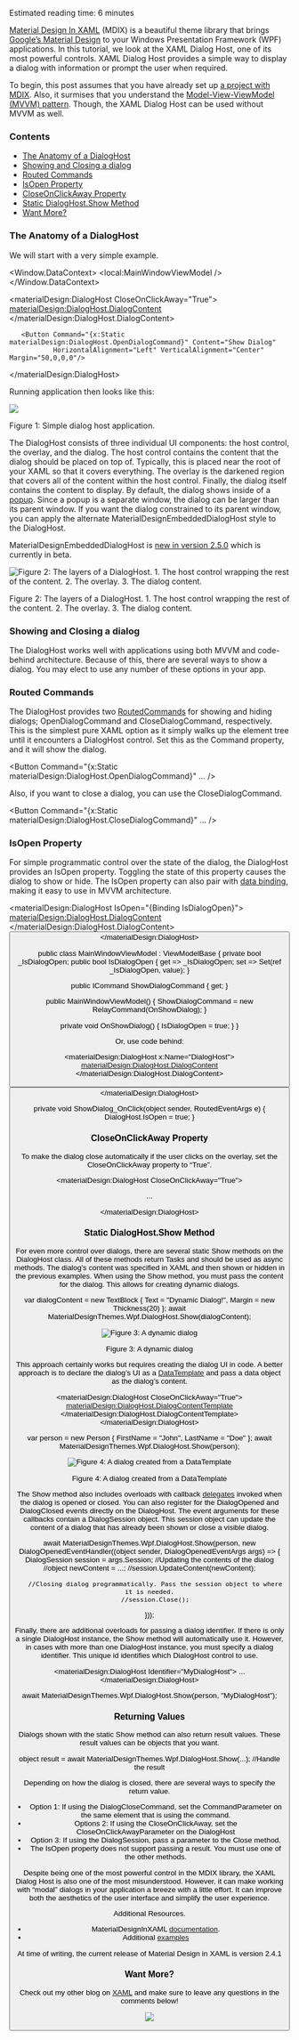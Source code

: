 
Estimated reading time: 6 minutes

[Material Design In XAML](https://materialdesigninxaml.net/) (MDIX) is a beautiful theme library that brings [Google’s Material Design](https://material.io/design/) to your Windows Presentation Framework (WPF) applications. In this tutorial, we look at the XAML Dialog Host, one of its most powerful controls. XAML Dialog Host provides a simple way to display a dialog with information or prompt the user when required.

To begin, this post assumes that you have already set up [a project with MDIX](https://intellitect.com/getting-started-material-design-in-xaml/). Also, it surmises that you understand the [Model-View-ViewModel (MVVM) pattern](https://intellitect.com/getting-started-model-view-viewmodel-mvvm-pattern-using-windows-presentation-framework-wpf/). Though, the XAML Dialog Host can be used without MVVM as well.

### Contents

- [The Anatomy of a DialogHost](#h-the-anatomy-of-a-dialoghost)
- [Showing and Closing a dialog](#h-showing-and-closing-a-dialog)
- [Routed Commands](#h-routed-commands)
- [IsOpen Property](#h-isopen-property)
- [CloseOnClickAway Property](#h-closeonclickaway-property)
- [Static DialogHost.Show Method](#h-static-dialoghost-show-method)
- [Want More?](#h-want-more)

### The Anatomy of a DialogHost

We will start with a very simple example.

<Window x:Class="DialogHost.SimpleBlog.MainWindow"
       xmlns="http://schemas.microsoft.com/winfx/2006/xaml/presentation"
       xmlns:x="http://schemas.microsoft.com/winfx/2006/xaml"
       xmlns:d="http://schemas.microsoft.com/expression/blend/2008"
       xmlns:mc="http://schemas.openxmlformats.org/markup-compatibility/2006"
       xmlns:materialDesign="http://materialdesigninxaml.net/winfx/xaml/themes"
       xmlns:local="clr-namespace:DialogHost.SimpleBlog"
       mc:Ignorable="d"
       Title="MainWindow" Height="450" Width="800">
   <Window.DataContext>
       <local:MainWindowViewModel />
   </Window.DataContext>

   <materialDesign:DialogHost CloseOnClickAway="True">
       <materialDesign:DialogHost.DialogContent>
           <Grid Margin="20">
               <TextBlock Text="My first Dialog" />
           </Grid>
       </materialDesign:DialogHost.DialogContent>

       <Button Command="{x:Static materialDesign:DialogHost.OpenDialogCommand}" Content="Show Dialog"
               HorizontalAlignment="Left" VerticalAlignment="Center" Margin="50,0,0,0"/>
   </materialDesign:DialogHost>
</Window>

Running application then looks like this:

![](https://raw.githubusercontent.com/worseTyler/MarkdownBlogs/main/2018/08/material-design-in-xaml-dialog-host/images/image3.png)

Figure 1: Simple dialog host application.

The DialogHost consists of three individual UI components: the host control, the overlay, and the dialog. The host control contains the content that the dialog should be placed on top of. Typically, this is placed near the root of your XAML so that it covers everything. The overlay is the darkened region that covers all of the content within the host control. Finally, the dialog itself contains the content to display. By default, the dialog shows inside of a [popup](https://docs.microsoft.com/en-us/dotnet/framework/wpf/controls/popup-overview). Since a popup is a separate window, the dialog can be larger than its parent window. If you want the dialog constrained to its parent window, you can apply the alternate MaterialDesignEmbeddedDialogHost style to the DialogHost.

MaterialDesignEmbeddedDialogHost is [new in version 2.5.0](https://github.com/MaterialDesignInXAML/MaterialDesignInXamlToolkit/pull/760) which is currently in beta.

![Figure 2: The layers of a DialogHost. 1. The host control wrapping the rest of the content. 2. The overlay. 3. The dialog content.](https://raw.githubusercontent.com/worseTyler/MarkdownBlogs/main/2018/08/material-design-in-xaml-dialog-host/images/image2.png)

Figure 2: The layers of a DialogHost. 1. The host control wrapping the rest of the content. 2. The overlay. 3. The dialog content.

### Showing and Closing a dialog

The DialogHost works well with applications using both MVVM and code-behind architecture. Because of this, there are several ways to show a dialog. You may elect to use any number of these options in your app.

### Routed Commands

The DialogHost provides two [RoutedCommands](https://docs.microsoft.com/en-us/dotnet/framework/wpf/advanced/commanding-overview#creating-custom-commands) for showing and hiding dialogs; OpenDialogCommand and CloseDialogCommand, respectively. This is the simplest pure XAML option as it simply walks up the element tree until it encounters a DialogHost control. Set this as the Command property, and it will show the dialog.

<Button Command="{x:Static materialDesign:DialogHost.OpenDialogCommand}" … />

Also, if you want to close a dialog, you can use the CloseDialogCommand.

<Button Command="{x:Static materialDesign:DialogHost.CloseDialogCommand}" … />

### IsOpen Property

For simple programmatic control over the state of the dialog, the DialogHost provides an IsOpen property. Toggling the state of this property causes the dialog to show or hide. The IsOpen property can also pair with [data binding](https://docs.microsoft.com/en-us/dotnet/framework/wpf/data/data-binding-wpf), making it easy to use in MVVM architecture.

<materialDesign:DialogHost IsOpen="{Binding IsDialogOpen}">
   <materialDesign:DialogHost.DialogContent>
       <TextBlock Text="A simple dialog" Margin="20"/>
   </materialDesign:DialogHost.DialogContent>
   <Button Command="{Binding ShowDialogCommand}" Content="Show Dialog"
                 HorizontalAlignment="Left" VerticalAlignment="Center" Margin="50,0,0,0"/>
</materialDesign:DialogHost>

public class MainWindowViewModel : ViewModelBase
{
   private bool \_IsDialogOpen;
   public bool IsDialogOpen
   {
       get => \_IsDialogOpen;
       set => Set(ref \_IsDialogOpen, value);
   }

   public ICommand ShowDialogCommand { get; }

   public MainWindowViewModel()
   {
       ShowDialogCommand = new RelayCommand(OnShowDialog);
   }

   private void OnShowDialog()
   {
       IsDialogOpen = true;
   }
}

Or, use code behind:

<materialDesign:DialogHost x:Name="DialogHost">
   <materialDesign:DialogHost.DialogContent>
       <TextBlock Text="A simple dialog" Margin="20"/>
   </materialDesign:DialogHost.DialogContent>
   <Button Click="ShowDialog\_OnClick" Content="Show Dialog"
       HorizontalAlignment="Left" VerticalAlignment="Center" Margin="50,0,0,0"/>
</materialDesign:DialogHost>

private void ShowDialog\_OnClick(object sender, RoutedEventArgs e)
{
   DialogHost.IsOpen = true;
}

### CloseOnClickAway Property

To make the dialog close automatically if the user clicks on the overlay, set the CloseOnClickAway property to “True”.

<materialDesign:DialogHost CloseOnClickAway="True">

   ...

</materialDesign:DialogHost>

### Static DialogHost.Show Method

For even more control over dialogs, there are several static Show methods on the DialogHost class. All of these methods return Tasks and should be used as async methods. The dialog’s content was specified in XAML and then shown or hidden in the previous examples. When using the Show method, you must pass the content for the dialog. This allows for creating dynamic dialogs.

var dialogContent = new TextBlock
{
   Text = "Dynamic Dialog!",
   Margin = new Thickness(20)
};
await MaterialDesignThemes.Wpf.DialogHost.Show(dialogContent);

![Figure 3: A dynamic dialog](https://raw.githubusercontent.com/worseTyler/MarkdownBlogs/main/2018/08/material-design-in-xaml-dialog-host/images/image5.png)

Figure 3: A dynamic dialog

This approach certainly works but requires creating the dialog UI in code. A better approach is to declare the dialog’s UI as a [DataTemplate](https://docs.microsoft.com/en-us/dotnet/framework/wpf/data/data-templating-overview) and pass a data object as the dialog’s content.

<materialDesign:DialogHost CloseOnClickAway="True">
   <materialDesign:DialogHost.DialogContentTemplate>
       <DataTemplate DataType="local:Person">
           <StackPanel Margin="20">
               <TextBlock Text="{Binding FirstName}" />
               <TextBlock Text="{Binding LastName}" />
           </StackPanel>
       </DataTemplate>
   </materialDesign:DialogHost.DialogContentTemplate>
</materialDesign:DialogHost>

var person = new Person
{
   FirstName = "John",
   LastName = "Doe"
};
await MaterialDesignThemes.Wpf.DialogHost.Show(person);

![Figure 4: A dialog created from a DataTemplate](https://raw.githubusercontent.com/worseTyler/MarkdownBlogs/main/2018/08/material-design-in-xaml-dialog-host/images/image1.png)

Figure 4: A dialog created from a DataTemplate

The Show method also includes overloads with callback [delegates](https://docs.microsoft.com/en-us/dotnet/csharp/programming-guide/delegates/) invoked when the dialog is opened or closed. You can also register for the DialogOpened and DialogClosed events directly on the DialogHost. The event arguments for these callbacks contain a DialogSession object. This session object can update the content of a dialog that has already been shown or close a visible dialog.

await MaterialDesignThemes.Wpf.DialogHost.Show(person,
   new DialogOpenedEventHandler((object sender, DialogOpenedEventArgs args) =>
   {
       DialogSession session = args.Session;
       //Updating the contents of the dialog
       //object newContent = ...;
       //session.UpdateContent(newContent);

       //Closing dialog programmatically. Pass the session object to where it is needed.
       //session.Close();
   }));

Finally, there are additional overloads for passing a dialog identifier. If there is only a single DialogHost instance, the Show method will automatically use it. However, in cases with more than one DialogHost instance, you must specify a dialog identifier. This unique id identifies which DialogHost control to use.

<materialDesign:DialogHost Identifier="MyDialogHost">
...
</materialDesign:DialogHost>

await MaterialDesignThemes.Wpf.DialogHost.Show(person, "MyDialogHost");

### Returning Values

Dialogs shown with the static Show method can also return result values. These result values can be objects that you want.

object result = await MaterialDesignThemes.Wpf.DialogHost.Show(...);
//Handle the result

Depending on how the dialog is closed, there are several ways to specify the return value.

- Option 1: If using the DialogCloseCommand, set the CommandParameter on the same element that is using the command.
- Options 2: If using the CloseOnClickAway, set the CloseOnClickAwayParameter on the DialogHost
- Option 3: If using the DialogSession, pass a parameter to the Close method.
- The IsOpen property does not support passing a result. You must use one of the other methods.

Despite being one of the most powerful control in the MDIX library, the XAML Dialog Host is also one of the most misunderstood. However, it can make working with “modal” dialogs in your application a breeze with a little effort. It can improve both the aesthetics of the user interface and simplify the user experience.

Additional Resources.

- MaterialDesignInXAML [documentation](https://github.com/MaterialDesignInXAML/MaterialDesignInXamlToolkit/wiki/Dialogs).
- Additional [examples](https://github.com/Keboo/MaterialDesignInXaml.Examples/tree/master/DialogHost)

At time of writing, the current release of Material Design in XAML is version 2.4.1

### Want More?

Check out my other blog on [XAML](http://intellitect.com/getting-started-material-design-in-xaml/) and make sure to leave any questions in the comments below!

![](https://raw.githubusercontent.com/worseTyler/MarkdownBlogs/main/2018/08/material-design-in-xaml-dialog-host/images/blog-job-ad-2-1024x129.png)
